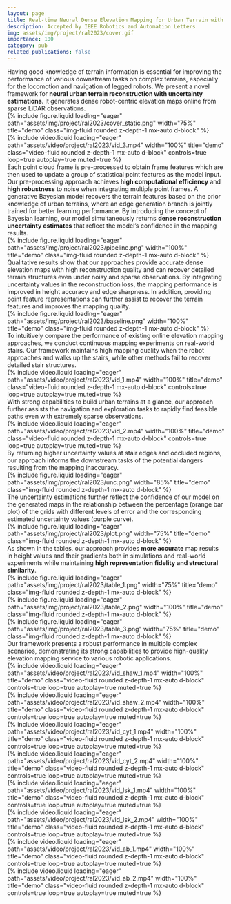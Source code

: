 ```yaml
---
layout: page
title: Real-time Neural Dense Elevation Mapping for Urban Terrain with Uncertainty Estimations
description: Accepted by IEEE Robotics and Automation Letters
img: assets/img/project/ral2023/cover.gif
importance: 100
category: pub
related_publications: false
---
```


<div class="caption">
    Having good knowledge of terrain information is essential for improving the performance of various downstream tasks on complex terrains, especially for the locomotion and navigation of legged robots.
    We present a novel framework for <b>neural urban terrain reconstruction with uncertainty estimations</b>. 
    It generates dense robot-centric elevation maps online from sparse LiDAR observations. 
</div>

<div class="row">
    <div class="col-sm mt-3 mt-md-0">
        {% include figure.liquid loading="eager" path="assets/img/project/ral2023/cover_static.png" width="75%" title="demo" class="img-fluid rounded z-depth-1 mx-auto d-block" %}
    </div>
</div>

<div class="row">
    <div class="col-sm mt-3 mt-md-0">
        {% include video.liquid loading="eager" path="assets/video/project/ral2023/vid_3.mp4" width="100%" title="demo" class="video-fluid rounded z-depth-1 mx-auto d-block" controls=true loop=true autoplay=true muted=true %}
    </div>
</div>

<div class="caption">
    Each point cloud frame is pre-processed to obtain frame features which are then used to update a group of statistical point features as the model input. 
    Our pre-processing approach achieves <b>high computational efficiency</b> and <b>high robustness</b> to noise when integrating multiple point frames.
    A generative Bayesian model recovers the terrain features based on the prior knowledge of urban terrains, where an edge generation branch is jointly trained for better learning performance.
    By introducing the concept of Bayesian learning, our model simultaneously returns <b>dense reconstruction uncertainty estimates</b> that reflect the model’s confidence in the mapping results.
</div>

<div class="row">
    <div class="col-sm mt-3 mt-md-0">
        {% include figure.liquid loading="eager" path="assets/img/project/ral2023/pipeline.png" width="100%" title="demo" class="img-fluid rounded z-depth-1 mx-auto d-block" %}
    </div>
</div>

<div class="caption">
    Qualitative results show that our approaches provide accurate dense elevation maps with high reconstruction quality and can recover detailed terrain structures even under noisy and sparse observations.
    By integrating uncertainty values in the reconstruction loss, the mapping performance is improved in height accuracy and edge sharpness.
    In addition, providing point feature representations can further assist to recover the terrain features and improves the mapping quality.
</div>

<div class="row">
    <div class="col-sm mt-3 mt-md-0">
        {% include figure.liquid loading="eager" path="assets/img/project/ral2023/baseline.png" width="100%" title="demo" class="img-fluid rounded z-depth-1 mx-auto d-block" %}
    </div>
</div>

<div class="caption">
    To intuitively compare the performance of existing online elevation mapping approaches, we conduct continuous mapping experiments on real-world stairs.
    Our framework maintains high mapping quality when the robot approaches and walks up the stairs, while other methods fail to recover detailed stair structures.
</div>

<div class="row">
    <div class="col-sm mt-3 mt-md-0">
        {% include video.liquid loading="eager" path="assets/video/project/ral2023/vid_1.mp4" width="100%" title="demo" class="video-fluid rounded z-depth-1 mx-auto d-block" controls=true loop=true autoplay=true muted=true %}
    </div>
</div>

<div class="caption">
    With strong capabilities to build urban terrains at a glance, our approach further assists the navigation and exploration tasks to rapidly find feasible paths even with extremely sparse observations.
</div>

<div class="row">
    <div class="col-sm mt-3 mt-md-0">
        {% include video.liquid loading="eager" path="assets/video/project/ral2023/vid_2.mp4" width="100%" title="demo" class="video-fluid rounded z-depth-1 mx-auto d-block" controls=true loop=true autoplay=true muted=true %}
    </div>
</div>

<div class="caption">
    By returning higher uncertainty values at stair edges and occluded regions, our approach informs the downstream tasks of the potential dangers resulting from the mapping inaccuracy.
</div>

<div class="row">
    <div class="col-sm mt-3 mt-md-0">
        {% include figure.liquid loading="eager" path="assets/img/project/ral2023/unc.png" width="85%" title="demo" class="img-fluid rounded z-depth-1 mx-auto d-block" %}
    </div>
</div>

<div class="caption">
    The uncertainty estimations further reflect the confidence of our model on the generated maps in the relationship between the percentage (orange bar plot) of the grids with different levels of error and the corresponding estimated uncertainty values (purple curve).
</div>

<div class="row">
    <div class="col-sm mt-3 mt-md-0">
        {% include figure.liquid loading="eager" path="assets/img/project/ral2023/plot.png" width="75%" title="demo" class="img-fluid rounded z-depth-1 mx-auto d-block" %}
    </div>
</div>

<div class="caption">
    As shown in the tables, our approach provides <b>more accurate</b> map results in height values and their gradients both in simulations and real-world experiments while maintaining <b>high representation fidelity and structural similarity</b>. 
</div>

<div class="row">
    <div class="col-sm mt-3 mt-md-0">
        {% include figure.liquid loading="eager" path="assets/img/project/ral2023/table_1.png" width="75%" title="demo" class="img-fluid rounded z-depth-1 mx-auto d-block" %}
    </div>
</div>

<div class="row">
    <div class="col-sm mt-3 mt-md-0">
        {% include figure.liquid loading="eager" path="assets/img/project/ral2023/table_2.png" width="100%" title="demo" class="img-fluid rounded z-depth-1 mx-auto d-block" %}
    </div>
</div>

<div class="row">
    <div class="col-sm mt-3 mt-md-0">
        {% include figure.liquid loading="eager" path="assets/img/project/ral2023/table_3.png" width="75%" title="demo" class="img-fluid rounded z-depth-1 mx-auto d-block" %}
    </div>
</div>

<div class="caption">
    Our framework presents a robust performance in multiple complex scenarios, demonstrating its strong capabilities to provide high-quality elevation mapping service to various robotic applications.
</div>

<div class="row row-cols-2">
    <div class="col-sm mt-3 mt-md-0">
        {% include video.liquid loading="eager" path="assets/video/project/ral2023/vid_shaw_1.mp4" width="100%" title="demo" class="video-fluid rounded z-depth-1 mx-auto d-block" controls=true loop=true autoplay=true muted=true %}
    </div>
    <div class="col-sm mt-3 mt-md-0">
        {% include video.liquid loading="eager" path="assets/video/project/ral2023/vid_shaw_2.mp4" width="100%" title="demo" class="video-fluid rounded z-depth-1 mx-auto d-block" controls=true loop=true autoplay=true muted=true %}
    </div>
</div>
<div class="row row-cols-2">
    <div class="col-sm mt-3 mt-md-0">
        {% include video.liquid loading="eager" path="assets/video/project/ral2023/vid_cyt_1.mp4" width="100%" title="demo" class="video-fluid rounded z-depth-1 mx-auto d-block" controls=true loop=true autoplay=true muted=true %}
    </div>
    <div class="col-sm mt-3 mt-md-0">
        {% include video.liquid loading="eager" path="assets/video/project/ral2023/vid_cyt_2.mp4" width="100%" title="demo" class="video-fluid rounded z-depth-1 mx-auto d-block" controls=true loop=true autoplay=true muted=true %}
    </div>
</div>
<div class="row row-cols-2">
    <div class="col-sm mt-3 mt-md-0">
        {% include video.liquid loading="eager" path="assets/video/project/ral2023/vid_lsk_1.mp4" width="100%" title="demo" class="video-fluid rounded z-depth-1 mx-auto d-block" controls=true loop=true autoplay=true muted=true %}
    </div>
    <div class="col-sm mt-3 mt-md-0">
        {% include video.liquid loading="eager" path="assets/video/project/ral2023/vid_lsk_2.mp4" width="100%" title="demo" class="video-fluid rounded z-depth-1 mx-auto d-block" controls=true loop=true autoplay=true muted=true %}
    </div>
</div>
<div class="row row-cols-2">
    <div class="col-sm mt-3 mt-md-0">
        {% include video.liquid loading="eager" path="assets/video/project/ral2023/vid_ab_1.mp4" width="100%" title="demo" class="video-fluid rounded z-depth-1 mx-auto d-block" controls=true loop=true autoplay=true muted=true %}
    </div>
    <div class="col-sm mt-3 mt-md-0">
        {% include video.liquid loading="eager" path="assets/video/project/ral2023/vid_ab_2.mp4" width="100%" title="demo" class="video-fluid rounded z-depth-1 mx-auto d-block" controls=true loop=true autoplay=true muted=true %}
    </div>
</div>

